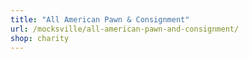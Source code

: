 ```yaml
---
title: "All American Pawn & Consignment"
url: /mocksville/all-american-pawn-and-consignment/
shop: charity
---
```


